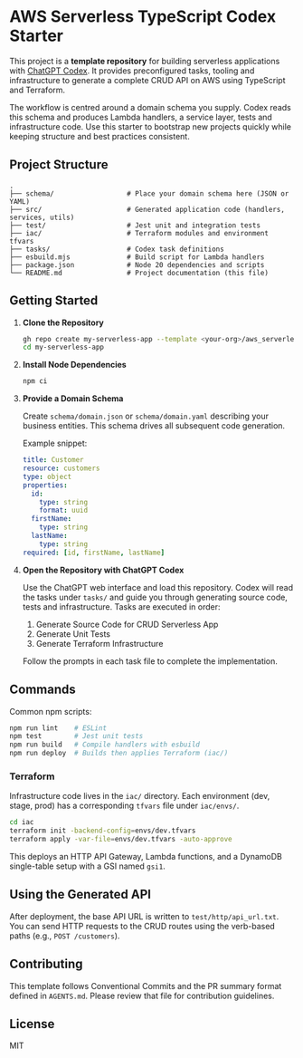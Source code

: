 # AWS Serverless TypeScript Codex Starter

This project is a **template repository** for building serverless applications with [ChatGPT Codex](https://openai.com/blog/chatgpt-plugins). It provides preconfigured tasks, tooling and infrastructure to generate a complete CRUD API on AWS using TypeScript and Terraform.

The workflow is centred around a domain schema you supply. Codex reads this schema and produces Lambda handlers, a service layer, tests and infrastructure code. Use this starter to bootstrap new projects quickly while keeping structure and best practices consistent.

## Project Structure

```
.
├── schema/                  # Place your domain schema here (JSON or YAML)
├── src/                     # Generated application code (handlers, services, utils)
├── test/                    # Jest unit and integration tests
├── iac/                     # Terraform modules and environment tfvars
├── tasks/                   # Codex task definitions
├── esbuild.mjs              # Build script for Lambda handlers
├── package.json             # Node 20 dependencies and scripts
└── README.md                # Project documentation (this file)
```

## Getting Started

1. **Clone the Repository**

   ```bash
   gh repo create my-serverless-app --template <your-org>/aws_serverless_typescript_codex_starter --public
   cd my-serverless-app
   ```

2. **Install Node Dependencies**

   ```bash
   npm ci
   ```

3. **Provide a Domain Schema**

   Create `schema/domain.json` or `schema/domain.yaml` describing your business entities. This schema drives all subsequent code generation.

   Example snippet:

   ```yaml
   title: Customer
   resource: customers
   type: object
   properties:
     id:
       type: string
       format: uuid
     firstName:
       type: string
     lastName:
       type: string
   required: [id, firstName, lastName]
   ```

4. **Open the Repository with ChatGPT Codex**

   Use the ChatGPT web interface and load this repository. Codex will read the tasks under `tasks/` and guide you through generating source code, tests and infrastructure. Tasks are executed in order:

   1. Generate Source Code for CRUD Serverless App
   2. Generate Unit Tests
   3. Generate Terraform Infrastructure

   Follow the prompts in each task file to complete the implementation.

## Commands

Common npm scripts:

```bash
npm run lint    # ESLint
npm test        # Jest unit tests
npm run build   # Compile handlers with esbuild
npm run deploy  # Builds then applies Terraform (iac/)
```

### Terraform

Infrastructure code lives in the `iac/` directory. Each environment (dev, stage, prod) has a corresponding `tfvars` file under `iac/envs/`.

```bash
cd iac
terraform init -backend-config=envs/dev.tfvars
terraform apply -var-file=envs/dev.tfvars -auto-approve
```

This deploys an HTTP API Gateway, Lambda functions, and a DynamoDB single-table setup with a GSI named `gsi1`.

## Using the Generated API

After deployment, the base API URL is written to `test/http/api_url.txt`. You can send HTTP requests to the CRUD routes using the verb-based paths (e.g., `POST /customers`).

## Contributing

This template follows Conventional Commits and the PR summary format defined in `AGENTS.md`. Please review that file for contribution guidelines.

## License

MIT
